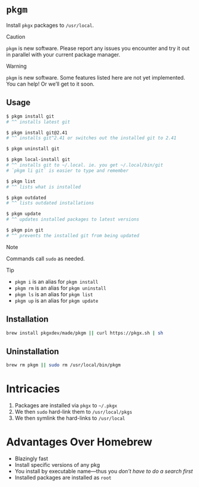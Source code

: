 # `pkgm`

Install `pkgx` packages to `/usr/local`.

> [!CAUTION]
>
> `pkgm` is new software. Please report any issues you encounter and try it out
> in parallel with your current package manager.

> [!WARNING]
>
> `pkgm` is new software. Some features listed here are not yet implemented. You
> can help! Or we’ll get to it soon.

## Usage

```sh
$ pkgm install git
# ^^ installs latest git

$ pkgm install git@2.41
# ^^ installs git^2.41 or switches out the installed git to 2.41

$ pkgm uninstall git

$ pkgm local-install git
# ^^ installs git to ~/.local. ie. you get ~/.local/bin/git
# `pkgm li git` is easier to type and remember

$ pkgm list
# ^^ lists what is installed

$ pkgm outdated
# ^^ lists outdated installations

$ pkgm update
# ^^ updates installed packages to latest versions

$ pkgm pin git
# ^^ prevents the installed git from being updated
```

> [!NOTE]
>
> Commands call `sudo` as needed.

> [!TIP]
>
> - `pkgm i` is an alias for `pkgm install`
> - `pkgm rm` is an alias for `pkgm uninstall`
> - `pkgm ls` is an alias for `pkgm list`
> - `pkgm up` is an alias for `pkgm update`

## Installation

```sh
brew install pkgxdev/made/pkgm || curl https://pkgx.sh | sh
```

## Uninstallation

```sh
brew rm pkgm || sudo rm /usr/local/bin/pkgm
```

# Intricacies

1. Packages are installed via `pkgx` to `~/.pkgx`
2. We then `sudo` hard-link them to `/usr/local/pkgs`
3. We then symlink the hard-links to `/usr/local`

# Advantages Over Homebrew

- Blazingly fast
- Install specific versions of any pkg
- You install by executable name—thus you _don’t have to do a search first_
- Installed packages are installed as `root`
